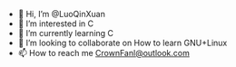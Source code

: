 - 👋 Hi, I’m @LuoQinXuan
- 👀 I’m interested in C
- 🌱 I’m currently learning C
- 💞️ I’m looking to collaborate on How to learn GNU+Linux
- 📫 How to reach me CrownFanl@outlook.com

<!---
LuoQinXuan/LuoQinXuan is a ✨ special ✨ repository because its `README.md` (this file) appears on your GitHub profile.
You can click the Preview link to take a look at your changes.
https://www.cnblogs.com/rainbowsea26
--->

